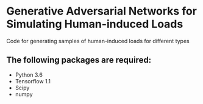 # Generative Adversarial Networks for Simulating Human-induced Loads
Code for generating samples of human-induced loads for different types

## The following packages are required:
* Python 3.6
* Tensorflow 1.1
* Scipy
* numpy

